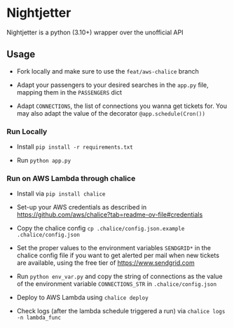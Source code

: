 # Nightjetter

Nightjetter is a python (3.10+) wrapper over the unofficial API

## Usage

* Fork locally and make sure to use the `feat/aws-chalice` branch

* Adapt your passengers to your desired searches in the `app.py` file, mapping them in the `PASSENGERS` dict

* Adapt `CONNECTIONS`, the list of connections you wanna get tickets for. You may also adapt the value of the decorator `@app.schedule(Cron())`

### Run Locally

* Install `pip install -r requirements.txt`

* Run `python app.py`

### Run on AWS Lambda through chalice

* Install via `pip install chalice`

* Set-up your AWS credentials as described in https://github.com/aws/chalice?tab=readme-ov-file#credentials

* Copy the chalice config `cp .chalice/config.json.example .chalice/config.json`

* Set the proper values to the environment variables `SENDGRID*` in the chalice config file if you want to get alerted per mail when new tickets are available, using the free tier of https://www.sendgrid.com

* Run `python env_var.py` and copy the string of connections as the value of the environment variable `CONNECTIONS_STR` in `.chalice/config.json`

* Deploy to AWS Lambda using `chalice deploy`

* Check logs (after the lambda schedule triggered a run) via `chalice logs -n lambda_func`
